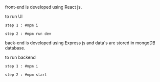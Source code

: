 front-end is developed using React js.

to run UI 

```shell
step 1 : #npm i

step 2 : #npm run dev
```

back-end is developed using Express js and data's are stored in mongoDB database.

to run backend 
```shell
step 1 : #npm i

step 2 : #npm start
```
